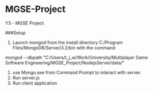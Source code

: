 # MGSE-Project
Y3 - MGSE Project

###Setup
1. Launch mongod from the install directory C:/Program Files/MongoDB/Server/3.2/bin with the command:

mongod --dbpath "C:/Users/t_j_w/Work/University/Multiplayer Game Software Engineering/MGSE_Project/NodejsServer/data/"

1. use Mongo.exe from Command Prompt to interact with server.
1. Run server.js
1. Run client application
